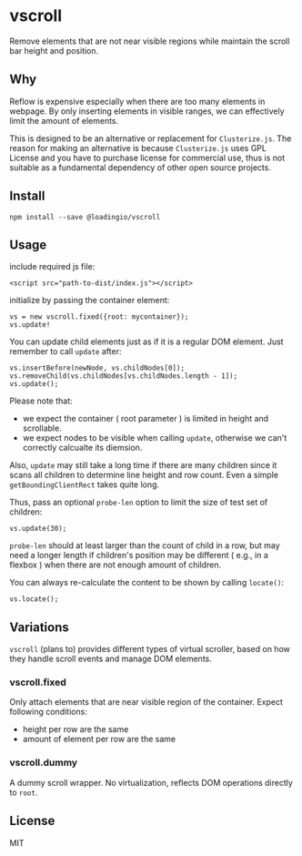 # vscroll

Remove elements that are not near visible regions while maintain the scroll bar height and position.


## Why

Reflow is expensive especially when there are too many elements in webpage. By only inserting elements in visible ranges, we can effectively limit the amount of elements.

This is designed to be an alternative or replacement for `Clusterize.js`. The reason for making an alternative is because `Clusterize.js` uses GPL License and you have to purchase license for commercial use, thus is not suitable as a fundamental dependency of other open source projects.


## Install

    npm install --save @loadingio/vscroll


## Usage

include required js file:

    <script src="path-to-dist/index.js"></script>


initialize by passing the container element:

    vs = new vscroll.fixed({root: mycontainer});
    vs.update!


You can update child elements just as if it is a regular DOM element. Just remember to call `update` after:

    vs.insertBefore(newNode, vs.childNodes[0]);
    vs.removeChild(vs.childNodes[vs.childNodes.length - 1]);
    vs.update();


Please note that:

 - we expect the container ( root parameter ) is limited in height and scrollable.
 - we expect nodes to be visible when calling `update`, otherwise we can't correctly calcualte its diemsion.

Also, `update` may still take a long time if there are many children since it scans all children to determine line height and row count. Even a simple `getBoundingClientRect` takes quite long.

Thus, pass an optional `probe-len` option to limit the size of test set of children:

    vs.update(30);

`probe-len` should at least larger than the count of child in a row, but may need a longer length if children's position may be different ( e.g., in a flexbox ) when there are not enough amount of children.


You can always re-calculate the content to be shown by calling `locate()`:

    vs.locate();


## Variations

`vscroll` (plans to) provides different types of virtual scroller, based on how they handle scroll events and manage DOM elements.


### vscroll.fixed

Only attach elements that are near visible region of the container. Expect following conditions:

 - height per row are the same
 - amount of element per row are the same


### vscroll.dummy

A dummy scroll wrapper. No virtualization, reflects DOM operations directly to `root`.


## License

MIT
